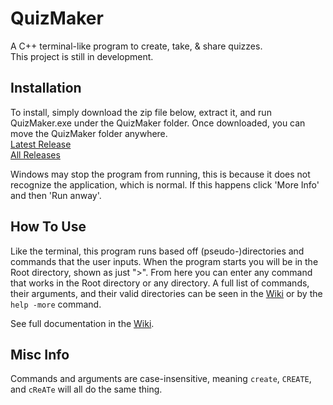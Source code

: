 # QuizMaker
A C++ terminal-like program to create, take, & share quizzes.  
This project is still in development.

## Installation
To install, simply download the zip file below, extract it, and run QuizMaker.exe under the QuizMaker folder. Once downloaded, you can move the QuizMaker folder anywhere.  
[Latest Release](https://mega.nz/file/D0QBnb6Q#dMu_ubDmdqo9mT1PLxTEQYpmsXQkhA3IzhdeiBxvOOg)  
[All Releases](https://mega.nz/folder/Xlxk0JhR#GEoC0FFyyR9OX82k4XjYNg)

Windows may stop the program from running, this is because it does not recognize the application, which is normal. If this happens click 'More Info' and then 'Run anway'.

## How To Use
Like the terminal, this program runs based off (pseudo-)directories and commands that the user inputs. When the program starts you will be in the Root directory, shown as just ">". From here you can enter any command that works in the Root directory or any directory. A full list of commands, their arguments, and their valid directories can be seen in the [Wiki](https://github.com/jopo86/QuizMaker/wiki/Documentation) or by the `help -more` command.

See full documentation in the [Wiki](https://github.com/jopo86/QuizMaker/wiki/Documentation).

## Misc Info
Commands and arguments are case-insensitive, meaning `create`, `CREATE`, and `cReATe` will all do the same thing.
